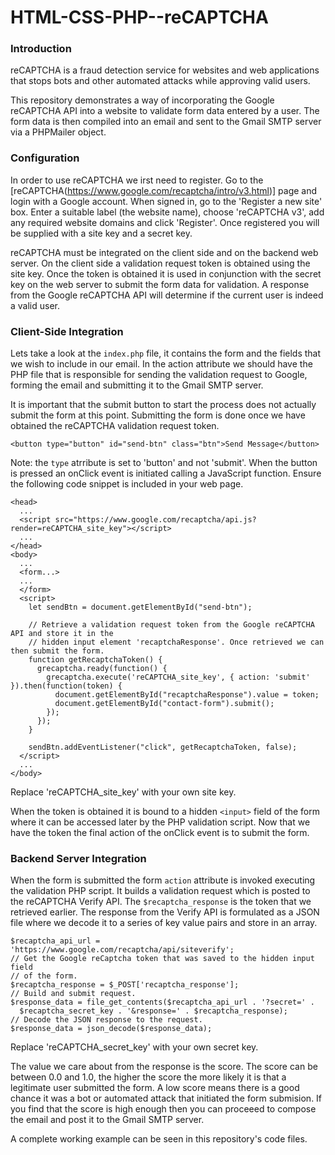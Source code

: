 # HTML-CSS-PHP--reCAPTCHA

### Introduction

reCAPTCHA is a fraud detection service for websites and web applications that stops bots and other automated attacks while approving valid users.

This repository demonstrates a way of incorporating the Google reCAPTCHA API into a website to validate form data entered by a user. The form data is then compiled into an email and sent to the Gmail SMTP server via a PHPMailer object.

### Configuration

In order to use reCAPTCHA we irst need to register. Go to the [reCAPTCHA(https://www.google.com/recaptcha/intro/v3.html)] page and login with a Google account. When signed in, go to the 'Register a new site' box. Enter a suitable label (the website name), choose 'reCAPTCHA v3', add any required website domains and click 'Register'. Once registered you will be supplied with a site key and a secret key.

reCAPTCHA must be integrated on the client side and on the backend web server. On the client side a validation request token is obtained using the site key. Once the token is obtained it is used in conjunction with the secret key on the web server to submit the form data for validation. A response from the Google reCAPTCHA API will determine if the current user is indeed a valid user.

### Client-Side Integration

Lets take a look at the `index.php` file, it contains the form and the fields that we wish to include in our email. In the action attribute we should have the PHP file that is responsible for sending the validation request to Google, forming the email and submitting it to the Gmail SMTP server.

It is important that the submit button to start the process does not actually submit the form at this point. Submitting the form is done once we have obtained the reCAPTCHA validation request token.

    <button type="button" id="send-btn" class="btn">Send Message</button>
            
Note: the `type` atrribute is set to 'button' and not 'submit'. When the button is pressed an onClick event is initiated calling a JavaScript function. Ensure the following code snippet is included in your web page.
 
    <head>
      ...
      <script src="https://www.google.com/recaptcha/api.js?render=reCAPTCHA_site_key"></script>
      ...
    </head>
    <body>
      ...
      <form...>
      ...
      </form>
      <script>
        let sendBtn = document.getElementById("send-btn");

        // Retrieve a validation request token from the Google reCAPTCHA API and store it in the
        // hidden input element 'recaptchaResponse'. Once retrieved we can then submit the form.
        function getRecaptchaToken() {
          grecaptcha.ready(function() {
            grecaptcha.execute('reCAPTCHA_site_key', { action: 'submit' }).then(function(token) {
              document.getElementById("recaptchaResponse").value = token;
              document.getElementById("contact-form").submit();
            });
          });
        }

        sendBtn.addEventListener("click", getRecaptchaToken, false);
      </script>
      ...
    </body>

   Replace 'reCAPTCHA_site_key' with your own site key.
   
When the token is obtained it is bound to a hidden `<input>` field of the form where it can be accessed later by the PHP validation script. Now that we have the token the final action of the onClick event is to submit the form.

### Backend Server Integration

When the form is submitted the form `action` attribute is invoked executing the validation PHP script. It builds a validation request which is posted to the reCAPTCHA Verify API. The `$recaptcha_response` is the token that we retrieved earlier. The response from the Verify API is formulated as a JSON file where we decode it to a series of key value pairs and store in an array.

    $recaptcha_api_url = 'https://www.google.com/recaptcha/api/siteverify';
    // Get the Google reCaptcha token that was saved to the hidden input field
    // of the form.
    $recaptcha_response = $_POST['recaptcha_response'];
    // Build and submit request.
    $response_data = file_get_contents($recaptcha_api_url . '?secret=' .
      $recaptcha_secret_key . '&response=' . $recaptcha_response);
    // Decode the JSON response to the request.
    $response_data = json_decode($response_data);
    
   Replace 'reCAPTCHA_secret_key' with your own secret key.
    
The value we care about from the response is the score. The score can be between 0.0 and 1.0, the higher the score the more likely it is that a legitimate user submitted the form. A low score means there is a good chance it was a bot or automated attack that initiated the form submision. If you find that the score is high enough then you can proceeed to compose the email and post it to the Gmail SMTP server.

A complete working example can be seen in this repository's code files.
